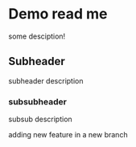 # Demo read me

some desciption!

## Subheader

subheader description

### subsubheader

subsub description

adding new feature in a new branch
